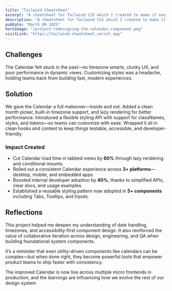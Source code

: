 ```yaml
---
title: "Tailwind Cheatsheet"
excerpt: "A cheatsheet for Tailwind CSS which I created to make it easier for me to remember the classes."
description: "A cheatsheet for Tailwind CSS which I created to make it easier for me to remember the classes. Lorem ipsum dolor sit amet consectetur adipisicing elit."
pubDate: "March 08 2025"
heroImage: "/project-redesigning-the-calendar-component.png"
visitLink: "https://tailwind-cheatsheet.vercel.app"
---
```


## Challenges

The Calendar felt stuck in the past—no timezone smarts, clunky UX, and poor performance in dynamic views. Customizing styles was a headache, holding teams back from building fast, modern experiences.

## Solution

We gave the Calendar a full makeover—inside and out. Added a clean month picker, built-in timezone support, and lazy rendering for better performance. Introduced a flexible styling API with support for classNames, styles, and tokens—so teams can customize with ease. Wrapped it all in clean hooks and context to keep things testable, accessible, and developer-friendly.

### Impact Created

- Cut Calendar load time in tabbed views by **60%** through lazy rendering and conditional mounts.
- Rolled out a consistent Calendar experience across **3+ platforms**—desktop, mobile, and embedded apps.
- Boosted internal developer adoption by **40%**, thanks to simplified APIs, clear docs, and usage examples.
- Established a reusable styling pattern now adopted in **5+ components** including Tabs, Tooltips, and Inputs.

## Reflections

This project helped me deepen my understanding of date handling, timezones, and accessibility-first component design. It also reinforced the value of collaborative iteration across design, engineering, and QA when building foundational system components.

It’s a reminder that even utility-driven components like calendars can be complex—but when done right, they become powerful tools that empower product teams to ship faster with consistency.

The improved Calendar is now live across multiple micro frontends in production, and the learnings are influencing how we evolve the rest of our design system
